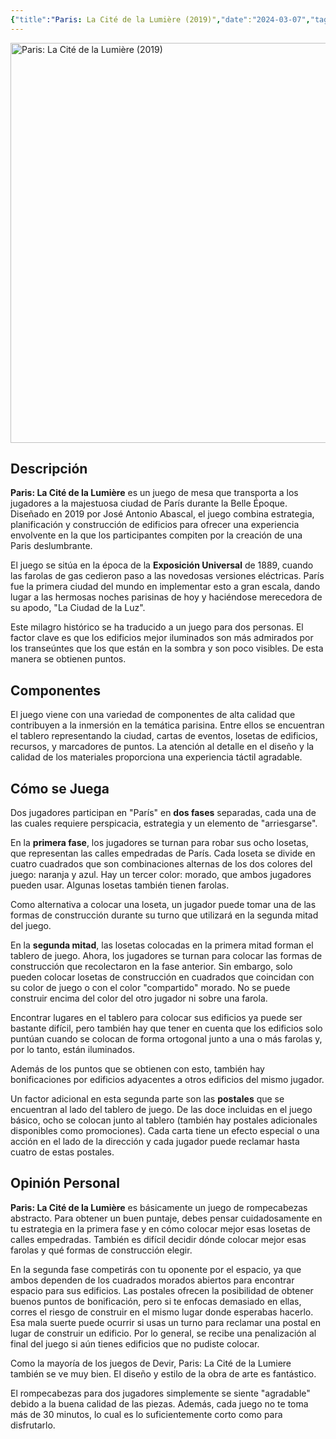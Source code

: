 ```yaml
---
{"title":"Paris: La Cité de la Lumière (2019)","date":"2024-03-07","tags":["board-games","references"],"dg-publish":true,"category":["[[Board games]]","[[Posts]]"],"maker":"Ravensburger","permalink":"/notes/paris-la-cite-de-la-lumiere-2019/","dgPassFrontmatter":true,"noteIcon":"default","created":"2025-03-14T13:22:17.926-05:00","updated":"2025-03-20T18:17:23.415-05:00"}
---
```



<a data-flickr-embed="true" href="https://www.flickr.com/photos/200241935@N06/53573589110" title="Paris: La Cité de la Lumière (2019)"><img src="https://live.staticflickr.com/65535/53573589110_b69fc947ce_z.jpg" width="640" height="640" alt="Paris: La Cité de la Lumière (2019)"/></a><script async src="//embedr.flickr.com/assets/client-code.js" charset="utf-8"></script>

## Descripción 
**Paris: La Cité de la Lumière** es un juego de mesa que transporta a los jugadores a la majestuosa ciudad de París durante la Belle Époque. Diseñado en 2019 por José Antonio Abascal, el juego combina estrategia, planificación y construcción de edificios para ofrecer una experiencia envolvente en la que los participantes compiten por la creación de una Paris deslumbrante.

El juego se sitúa en la época de la **Exposición Universal** de 1889, cuando las farolas de gas cedieron paso a las novedosas versiones eléctricas. París fue la primera ciudad del mundo en implementar esto a gran escala, dando lugar a las hermosas noches parisinas de hoy y haciéndose merecedora de su apodo, "La Ciudad de la Luz".

Este milagro histórico se ha traducido a un juego para dos personas. El factor clave es que los edificios mejor iluminados son más admirados por los transeúntes que los que están en la sombra y son poco visibles. De esta manera se obtienen puntos.

## Componentes
El juego viene con una variedad de componentes de alta calidad que contribuyen a la inmersión en la temática parisina. Entre ellos se encuentran el tablero representando la ciudad, cartas de eventos, losetas de edificios, recursos, y marcadores de puntos. La atención al detalle en el diseño y la calidad de los materiales proporciona una experiencia táctil agradable.

## Cómo se Juega
Dos jugadores participan en "París" en **dos fases** separadas, cada una de las cuales requiere perspicacia, estrategia y un elemento de "arriesgarse".

En la **primera fase**, los jugadores se turnan para robar sus ocho losetas, que representan las calles empedradas de París. Cada loseta se divide en cuatro cuadrados que son combinaciones alternas de los dos colores del juego: naranja y azul. Hay un tercer color: morado, que ambos jugadores pueden usar. Algunas losetas también tienen farolas.

Como alternativa a colocar una loseta, un jugador puede tomar una de las formas de construcción durante su turno que utilizará en la segunda mitad del juego.

En la **segunda mitad**, las losetas colocadas en la primera mitad forman el tablero de juego. Ahora, los jugadores se turnan para colocar las formas de construcción que recolectaron en la fase anterior. Sin embargo, solo pueden colocar losetas de construcción en cuadrados que coincidan con su color de juego o con el color "compartido" morado. No se puede construir encima del color del otro jugador ni sobre una farola.

Encontrar lugares en el tablero para colocar sus edificios ya puede ser bastante difícil, pero también hay que tener en cuenta que los edificios solo puntúan cuando se colocan de forma ortogonal junto a una o más farolas y, por lo tanto, están iluminados.

Además de los puntos que se obtienen con esto, también hay bonificaciones por edificios adyacentes a otros edificios del mismo jugador.

Un factor adicional en esta segunda parte son las **postales** que se encuentran al lado del tablero de juego. De las doce incluidas en el juego básico, ocho se colocan junto al tablero (también hay postales adicionales disponibles como promociones). Cada carta tiene un efecto especial o una acción en el lado de la dirección y cada jugador puede reclamar hasta cuatro de estas postales.

## Opinión Personal

**Paris: La Cité de la Lumière** es básicamente un juego de rompecabezas abstracto. Para obtener un buen puntaje, debes pensar cuidadosamente en tu estrategia en la primera fase y en cómo colocar mejor esas losetas de calles empedradas. También es difícil decidir dónde colocar mejor esas farolas y qué formas de construcción elegir.

En la segunda fase competirás con tu oponente por el espacio, ya que ambos dependen de los cuadrados morados abiertos para encontrar espacio para sus edificios. Las postales ofrecen la posibilidad de obtener buenos puntos de bonificación, pero si te enfocas demasiado en ellas, corres el riesgo de construir en el mismo lugar donde esperabas hacerlo. Esa mala suerte puede ocurrir si usas un turno para reclamar una postal en lugar de construir un edificio. Por lo general, se recibe una penalización al final del juego si aún tienes edificios que no pudiste colocar.

Como la mayoría de los juegos de Devir, Paris: La Cité de la Lumiere también se ve muy bien. El diseño y estilo de la obra de arte es fantástico.

El rompecabezas para dos jugadores simplemente se siente "agradable" debido a la buena calidad de las piezas. Además, cada juego no te toma más de 30 minutos, lo cual es lo suficientemente corto como para disfrutarlo.

